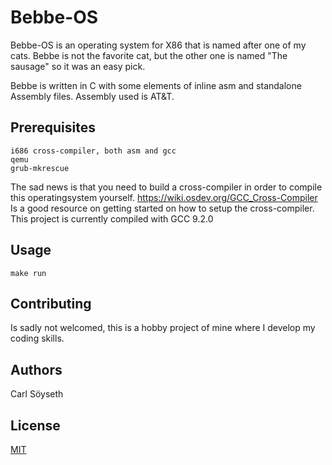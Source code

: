 # Bebbe-OS

Bebbe-OS is an operating system for X86 that is named after one of my cats. Bebbe is not the favorite cat, but the other one is named "The sausage" so it was an easy pick.

Bebbe is written in C with some elements of inline asm and standalone Assembly files. Assembly used is AT&T.

## Prerequisites 

```
i686 cross-compiler, both asm and gcc
qemu
grub-mkrescue
```

The sad news is that you need to build a cross-compiler in order to compile this operatingsystem yourself.
https://wiki.osdev.org/GCC_Cross-Compiler 
Is a good resource on getting started on how to setup the cross-compiler. 
This project is currently compiled with GCC 9.2.0


## Usage

```
make run
```

## Contributing
Is sadly not welcomed, this is a hobby project of mine where I develop my coding skills.

## Authors
Carl Söyseth

## License
[MIT](https://choosealicense.com/licenses/mit/)
